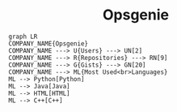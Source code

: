 <h1 align="center">Opsgenie</h1>

```mermaid
graph LR
COMPANY_NAME{Opsgenie}
COMPANY_NAME ---> U{Users} ---> UN[2]
COMPANY_NAME ---> R{Repositories} ---> RN[9]
COMPANY_NAME ---> G{Gists} ---> GN[20]
COMPANY_NAME ---> ML{Most Used<br>Languages}
ML --> Python[Python]
ML --> Java[Java]
ML --> HTML[HTML]
ML --> C++[C++]
```
